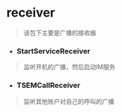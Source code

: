 # receiver
> 该包下主要是广播的接收器

- ### StartServiceReceiver
> 监听开机的广播，然后启动IM服务

- ### TSEMCallReceiver
> 监听其他账户对自己的呼叫的广播